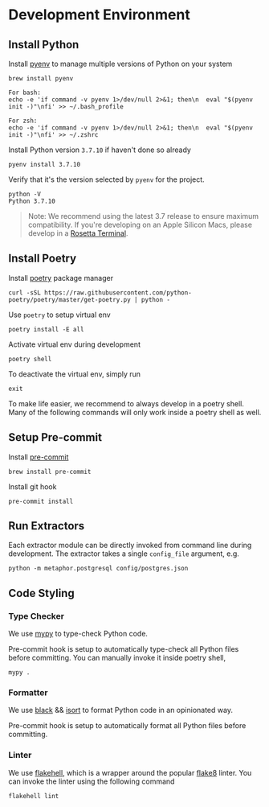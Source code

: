 # Development Environment

## Install Python

Install [pyenv](https://github.com/pyenv/pyenv#installation) to manage multiple versions of Python on your system

```shell
brew install pyenv

For bash:
echo -e 'if command -v pyenv 1>/dev/null 2>&1; then\n  eval "$(pyenv init -)"\nfi' >> ~/.bash_profile

For zsh:
echo -e 'if command -v pyenv 1>/dev/null 2>&1; then\n  eval "$(pyenv init -)"\nfi' >> ~/.zshrc
```

Install Python version `3.7.10` if haven't done so already

```shell
pyenv install 3.7.10
```

Verify that it's the version selected by `pyenv` for the project.

```shell
python -V
Python 3.7.10
```

> Note: We recommend using the latest 3.7 release to ensure maximum compatibility. If you're developing on an Apple Silicon Macs, please develop in a [Rosetta Terminal](https://www.courier.com/blog/tips-and-tricks-to-setup-your-apple-m1-for-development).

## Install Poetry

Install [poetry](https://python-poetry.org/) package manager

```shell
curl -sSL https://raw.githubusercontent.com/python-poetry/poetry/master/get-poetry.py | python -
```

Use `poetry` to setup virtual env

```shell
poetry install -E all
```

Activate virtual env during development

```shell
poetry shell
```

To deactivate the virtual env, simply run

```shell
exit
```

To make life easier, we recommend to always develop in a poetry shell. Many of the following commands will only work inside a poetry shell as well.

## Setup Pre-commit

Install [pre-commit](https://pre-commit.com/)
```
brew install pre-commit
```

Install git hook
```
pre-commit install
```

## Run Extractors

Each extractor module can be directly invoked from command line during development. The extractor takes a single `config_file` argument, e.g.

```shell
python -m metaphor.postgresql config/postgres.json
```

## Code Styling

### Type Checker

We use [mypy](http://mypy-lang.org/) to type-check Python code.

Pre-commit hook is setup to automatically type-check all Python files before committing. You can manually invoke it inside poetry shell,

```shell
mypy .
```

### Formatter

We use [black](https://github.com/psf/black) && [isort](https://pycqa.github.io/isort/) to format Python code in an opinionated way.

Pre-commit hook is setup to automatically format all Python files before committing.

### Linter

We use [flakehell](https://github.com/life4/flakehell), which is a wrapper around the popular [flake8](https://github.com/PyCQA/flake8) linter. You can invoke the linter using the following command

```shell
flakehell lint
```
